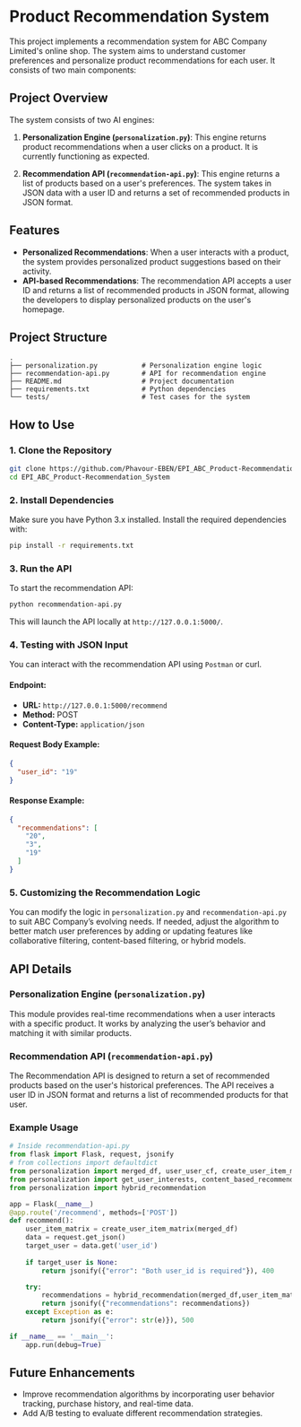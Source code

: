 # Product Recommendation System

This project implements a recommendation system for ABC Company Limited's online shop. The system aims to understand customer preferences and personalize product recommendations for each user. It consists of two main components:

## Project Overview

The system consists of two AI engines:

1. **Personalization Engine (`personalization.py`)**: This engine returns product recommendations when a user clicks on a product. It is currently functioning as expected.
  
2. **Recommendation API (`recommendation-api.py`)**: This engine returns a list of products based on a user's preferences. The system takes in JSON data with a user ID and returns a set of recommended products in JSON format.

## Features

- **Personalized Recommendations**: When a user interacts with a product, the system provides personalized product suggestions based on their activity.
- **API-based Recommendations**: The recommendation API accepts a user ID and returns a list of recommended products in JSON format, allowing the developers to display personalized products on the user's homepage.

## Project Structure

```
.
├── personalization.py           # Personalization engine logic
├── recommendation-api.py        # API for recommendation engine
├── README.md                    # Project documentation
├── requirements.txt             # Python dependencies
└── tests/                       # Test cases for the system
```

## How to Use

### 1. Clone the Repository

```bash
git clone https://github.com/Phavour-EBEN/EPI_ABC_Product-Recommendation_System.git
cd EPI_ABC_Product-Recommendation_System
```

### 2. Install Dependencies

Make sure you have Python 3.x installed. Install the required dependencies with:

```bash
pip install -r requirements.txt
```

### 3. Run the API

To start the recommendation API:

```bash
python recommendation-api.py
```

This will launch the API locally at `http://127.0.0.1:5000/`.

### 4. Testing with JSON Input

You can interact with the recommendation API using `Postman` or curl.

#### **Endpoint:**
- **URL:** `http://127.0.0.1:5000/recommend`
- **Method:** POST
- **Content-Type:** `application/json`

#### **Request Body Example**:
```json
{
  "user_id": "19"
}
```

#### **Response Example**:
```json
{
  "recommendations": [
    "20",
    "3",
    "19"
  ]
}
```

### 5. Customizing the Recommendation Logic

You can modify the logic in `personalization.py` and `recommendation-api.py` to suit ABC Company’s evolving needs. If needed, adjust the algorithm to better match user preferences by adding or updating features like collaborative filtering, content-based filtering, or hybrid models.

## API Details

### Personalization Engine (`personalization.py`)

This module provides real-time recommendations when a user interacts with a specific product. It works by analyzing the user’s behavior and matching it with similar products.

### Recommendation API (`recommendation-api.py`)

The Recommendation API is designed to return a set of recommended products based on the user's historical preferences. The API receives a user ID in JSON format and returns a list of recommended products for that user.

### Example Usage

```python
# Inside recommendation-api.py
from flask import Flask, request, jsonify
# from collections import defaultdict
from personalization import merged_df, user_user_cf, create_user_item_matrix
from personalization import get_user_interests, content_based_recommendation
from personalization import hybrid_recommendation

app = Flask(__name__)
@app.route('/recommend', methods=['POST'])
def recommend():
    user_item_matrix = create_user_item_matrix(merged_df)
    data = request.get_json()
    target_user = data.get('user_id')
    
    if target_user is None:
        return jsonify({"error": "Both user_id is required"}), 400

    try:
        recommendations = hybrid_recommendation(merged_df,user_item_matrix, target_user)
        return jsonify({"recommendations": recommendations})
    except Exception as e:
        return jsonify({"error": str(e)}), 500

if __name__ == '__main__':
    app.run(debug=True)
```

## Future Enhancements

- Improve recommendation algorithms by incorporating user behavior tracking, purchase history, and real-time data.
- Add A/B testing to evaluate different recommendation strategies.
